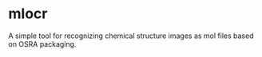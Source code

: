 # mlocr
A simple tool for recognizing chemical structure images as mol files based on OSRA packaging.
